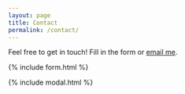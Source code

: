 ```yaml
---
layout: page
title: Contact
permalink: /contact/
---
```


Feel free to get in touch! Fill in the form or [email me](mailto:{{site.email}}).

{% include form.html %}

{% include modal.html %}
